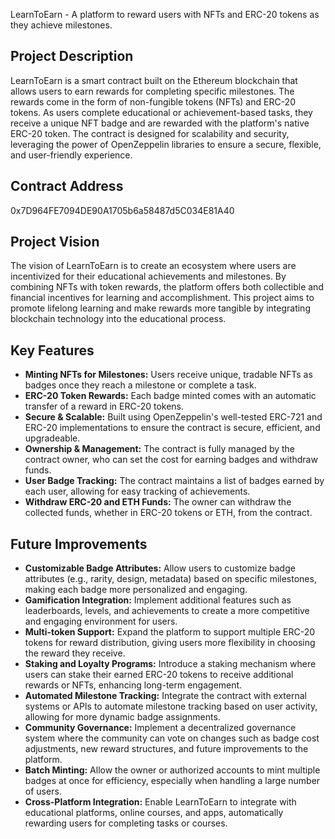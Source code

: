 LearnToEarn - A platform to reward users with NFTs and ERC-20 tokens as they achieve milestones.

## Project Description
LearnToEarn is a smart contract built on the Ethereum blockchain that allows users to earn rewards for completing specific milestones. The rewards come in the form of non-fungible tokens (NFTs) and ERC-20 tokens. As users complete educational or achievement-based tasks, they receive a unique NFT badge and are rewarded with the platform's native ERC-20 token. The contract is designed for scalability and security, leveraging the power of OpenZeppelin libraries to ensure a secure, flexible, and user-friendly experience.

## Contract Address
0x7D964FE7094DE90A1705b6a58487d5C034E81A40

## Project Vision
The vision of LearnToEarn is to create an ecosystem where users are incentivized for their educational achievements and milestones. By combining NFTs with token rewards, the platform offers both collectible and financial incentives for learning and accomplishment. This project aims to promote lifelong learning and make rewards more tangible by integrating blockchain technology into the educational process.

## Key Features
- **Minting NFTs for Milestones:** Users receive unique, tradable NFTs as badges once they reach a milestone or complete a task.
- **ERC-20 Token Rewards:** Each badge minted comes with an automatic transfer of a reward in ERC-20 tokens.
- **Secure & Scalable:** Built using OpenZeppelin's well-tested ERC-721 and ERC-20 implementations to ensure the contract is secure, efficient, and upgradeable.
- **Ownership & Management:** The contract is fully managed by the contract owner, who can set the cost for earning badges and withdraw funds.
- **User Badge Tracking:** The contract maintains a list of badges earned by each user, allowing for easy tracking of achievements.
- **Withdraw ERC-20 and ETH Funds:** The owner can withdraw the collected funds, whether in ERC-20 tokens or ETH, from the contract.

## Future Improvements
- **Customizable Badge Attributes:** Allow users to customize badge attributes (e.g., rarity, design, metadata) based on specific milestones, making each badge more personalized and engaging.
- **Gamification Integration:** Implement additional features such as leaderboards, levels, and achievements to create a more competitive and engaging environment for users.
- **Multi-token Support:** Expand the platform to support multiple ERC-20 tokens for reward distribution, giving users more flexibility in choosing the reward they receive.
- **Staking and Loyalty Programs:** Introduce a staking mechanism where users can stake their earned ERC-20 tokens to receive additional rewards or NFTs, enhancing long-term engagement.
- **Automated Milestone Tracking:** Integrate the contract with external systems or APIs to automate milestone tracking based on user activity, allowing for more dynamic badge assignments.
- **Community Governance:** Implement a decentralized governance system where the community can vote on changes such as badge cost adjustments, new reward structures, and future improvements to the platform.
- **Batch Minting:** Allow the owner or authorized accounts to mint multiple badges at once for efficiency, especially when handling a large number of users.
- **Cross-Platform Integration:** Enable LearnToEarn to integrate with educational platforms, online courses, and apps, automatically rewarding users for completing tasks or courses.
